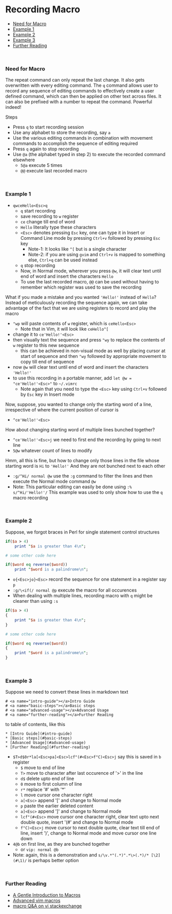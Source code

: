 # <a name="recording-macro"></a>Recording Macro

* [Need for Macro](#need-for-macro)
* [Example 1](#example-1)
* [Example 2](#example-2)
* [Example 3](#example-3)
* [Further Reading](#further-reading)

<br>

### <a name="need-for-macro"></a>Need for Macro

The repeat command can only repeat the last change. It also gets overwritten with every editing command. The `q` command allows user to record any sequence of editing commands to effectively create a user defined command, which can then be applied on other text across files. It can also be prefixed with a number to repeat the command. Powerful indeed!

Steps

* Press `q` to start recording session
* Use any alphabet to store the recording, say `a`
* Use the various editing commands in combination with movement commands to accomplish the sequence of editing required
* Press `q` again to stop recording
* Use `@a` (the alphabet typed in step 2) to execute the recorded command elsewhere
    * `5@a` execute 5 times
    * `@@` execute last recorded macro

<br>

### <a name="example-1"></a>Example 1

* `qwceHello<Esc>q`
    * `q` start recording
    * save recording to `w` register
    * `ce` change till end of word
    * `Hello` literally type these characters
    * `<Esc>` denotes pressing `Esc` key, one can type it in Insert or Command Line mode by pressing `Ctrl+v` followed by pressing `Esc` key
        * Note-1: It looks like `^[` but is a single character
        * Note-2: if you are using `gvim` and `Ctrl+v` is mapped to something else, `Ctrl+q` can be used instead
    * `q` stop recording
    * Now, in Normal mode, wherever you press `@w`, it will clear text until end of word and insert the characters `Hello`
    * To use the last recorded macro, `@@` can be used without having to remember which register was used to save the recording

What if you made a mistake and you wanted `'Hello!'` instead of `Hello`? Instead of meticulously recording the sequence again, we can take advantage of the fact that we are using registers to record and play the macro

* `"wp` will paste contents of `w` register, which is `ceHello<Esc>`
    * Note that in Vim, it will look like `ceHello^[`
* change it to `ce'Hello!'<Esc>`
* then visually text the sequence and press `"wy` to replace the contents of `w` register to this new sequence
    * this can be achieved in non-visual mode as well by placing cursor at start of sequence and then `"wy` followed by appropriate movement to copy till end of sequence
* now `@w` will clear text until end of word and insert the characters `'Hello!'`
* to use this recording in a portable manner, add `let @w = "ce'Hello!'<Esc>"` to `~/.vimrc`
    * Note again that you need to type the `<Esc>` key using `Ctrl+v` followed by `Esc` key in Insert mode

Now, suppose, you wanted to change only the starting word of a line, irrespective of where the current position of cursor is

* `^ce'Hello!'<Esc>`

How about changing starting word of multiple lines bunched together?
    
* `^ce'Hello!'<Esc>j` we need to first end the recording by going to next line
* `5@w` whatever count of lines to modify

Hmm, all this is fine, but how to change only those lines in the file whose starting word is `Hi` to `'Hello!'` And they are not bunched next to each other

* `:g/^Hi/ normal @w` use the `:g` command to filter the lines and then execute the Normal mode command `@w`
* Note: This particular editing can easily be done using `:% s/^Hi/'Hello!'/` This example was used to only show how to use the `q` macro recording

<br>

### <a name="example-2"></a>Example 2

Suppose, we forgot braces in Perl for single statement control structures

```perl
if($a > 4)
    print "$a is greater than 4\n";

# some other code here

if($word eq reverse($word))
    print "$word is a palindrome\n";
```

* `o{<Esc>jo}<Esc>` record the sequence for one statement in a register say `p`
* `:g/\<if(/ normal @p` execute the macro for all occurences
* When dealing with multiple lines, recording macro with `q` might be cleaner than using `:s`

```perl
if($a > 4)
{
    print "$a is greater than 4\n";
}

# some other code here

if($word eq reverse($word))
{
    print "$word is a palindrome\n";
}
```

<br>

### <a name="example-3"></a>Example 3

Suppose we need to convert these lines in markdown text

```
# <a name="intro-guide"></a>Intro Guide
# <a name="basic-steps"></a>Basic steps
# <a name="advanced-usage"></a>Advanced Usage
# <a name="further-reading"></a>Further Reading
```

to table of contents, like this

```
* [Intro Guide](#intro-guide)
* [Basic steps](#basic-steps)
* [Advanced Usage](#advanced-usage)
* [Further Reading](#further-reading)
```

* `$T>d$0r*la[<Esc>pa]<Esc>lcf"(#<Esc>f"C)<Esc>j` say this is saved in `b` register
    * `$` move to end of line
    * `T>` move to character after last occurence of '>' in the line
    * `d$` delete upto end of line
    * `0` move to first column of line
    * `r*` replace '#' with '*'
    * `l` move cursor one character right
    * `a[<Esc>` append '[' and change to Normal mode
    * `p` paste the earlier deleted content
    * `a]<Esc>` append ']' and change to Normal mode
    * `lcf"(#<Esc>` move cursor one character right, clear text upto next double quote, insert '(#' and change to Normal mode
    * `f"C)<Esc>j` move cursor to next double quote, clear text till end of line, insert ')', change to Normal mode and move cursor one line down
* `4@b` on first line, as they are bunched together
    * or `vip: normal @b`
* Note: again, this is a demonstration and `s/\v.*"(.*)".*\>(.*)/* [\2](#\1)/` is perhaps better option

<br>

### <a name="further-reading"></a>Further Reading

* [A Gentle Introduction to Macros](https://medium.com/usevim/vim-101-a-gentle-introduction-to-macros-db6b066e5b38)
* [Advanced vim macros](https://sanctum.geek.nz/arabesque/advanced-vim-macros/)
* [macro Q&A on vi stackexchange](https://vi.stackexchange.com/search?tab=votes&q=macro)
